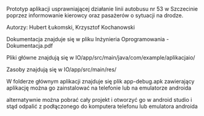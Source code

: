 Prototyp aplikacji usprawniającej działanie linii autobusu nr 53 w Szczecinie poprzez
informowanie kierowcy oraz pasażerów o sytuacji na drodze.

Autorzy: Hubert Łukomski, Krzysztof Kochanowski

Dokumentacja znajduje się w pliku Inżynieria Oprogramowania - Dokumentacja.pdf

Pliki główne znajdują się w IO/app/src/main/java/com/example/aplikacjaio/

Zasoby znajdują się w IO/app/src/main/res/

W folderze głównym aplikacji znajduje się plik app-debug.apk zawierający aplikację
można go zainstalować na telefonie lub na emulatorze androida

alternatywnie można pobrać cały projekt i otworzyć go w android studio i stąd
odpalić z podłączonego do komputera telefonu lub emulatora androida
